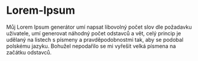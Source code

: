 # Lorem-Ipsum
Můj Lorem Ipsum generátor umí napsat libovolný počet slov dle požadavku uživatele, umí generovat náhodný počet odstavců a vět, celý princip je udělaný na listech s písmeny a pravděpodobnostmi tak, aby se podobal polskému jazyku. Bohužel nepodařilo se mi vyřešit velká písmena na začátku odstavců.
